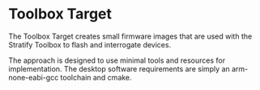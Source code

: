 # Toolbox Target

The Toolbox Target creates small firmware images that are used with the Stratify Toolbox to flash and interrogate devices.

The approach is designed to use minimal tools and resources for implementation. The desktop software requirements are simply an arm-none-eabi-gcc toolchain and cmake.

